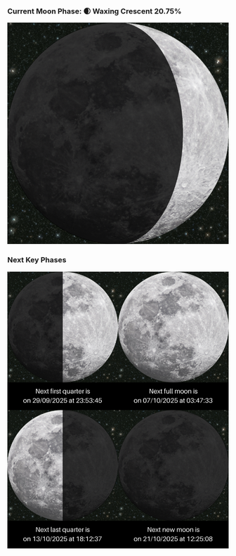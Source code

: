 ### Current Moon Phase: 🌒 Waxing Crescent 20.75%
![Moon Phase](moonphase.png)
### Next Key Phases
![Gallery](gallery.png)